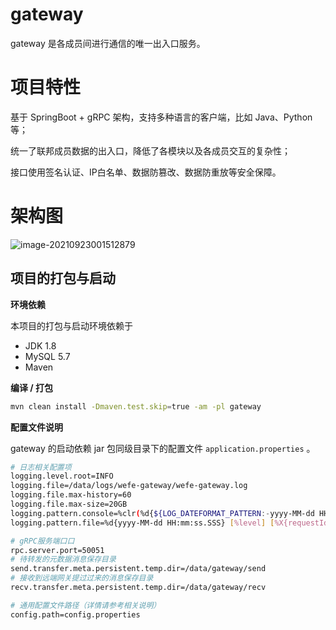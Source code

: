 # gateway

gateway 是各成员间进行通信的唯一出入口服务。

# 项目特性

基于 SpringBoot + gRPC 架构，支持多种语言的客户端，比如 Java、Python 等；

统一了联邦成员数据的出入口，降低了各模块以及各成员交互的复杂性；

接口使用签名认证、IP白名单、数据防篡改、数据防重放等安全保障。

# 架构图

![image-20210923001512879](../images/GatewaySystemStructure.jpeg)

## 项目的打包与启动
**环境依赖**

本项目的打包与启动环境依赖于

- JDK 1.8
- MySQL 5.7
- Maven

**编译 / 打包**

```bash
mvn clean install -Dmaven.test.skip=true -am -pl gateway
```

**配置文件说明**

gateway 的启动依赖 jar 包同级目录下的配置文件  `application.properties` 。

```bash
# 日志相关配置项
logging.level.root=INFO
logging.file=/data/logs/wefe-gateway/wefe-gateway.log
logging.file.max-history=60
logging.file.max-size=20GB
logging.pattern.console=%clr(%d{${LOG_DATEFORMAT_PATTERN:-yyyy-MM-dd HH:mm:ss.SSS}}){faint} %clr(${LOG_LEVEL_PATTERN:-%5p}) [%X{requestId}] %clr(${PID:- }){magenta} %clr([%15.15t]){faint} %clr(%-40.40logger{39}[%F:%L]){cyan} %clr(:){faint} %m%n${LOG_EXCEPTION_CONVERSION_WORD:-%wEx}
logging.pattern.file=%d{yyyy-MM-dd HH:mm:ss.SSS} [%level] [%X{requestId}] ${PID:- } [%15.15t] %-40.40logger{39}[%F:%L] : %m%n
```

```bash
# gRPC服务端口口
rpc.server.port=50051
# 待转发的元数据消息保存目录
send.transfer.meta.persistent.temp.dir=/data/gateway/send
# 接收到远端网关提过过来的消息保存目录
recv.transfer.meta.persistent.temp.dir=/data/gateway/recv

# 通用配置文件路径（详情请参考相关说明）
config.path=config.properties
```